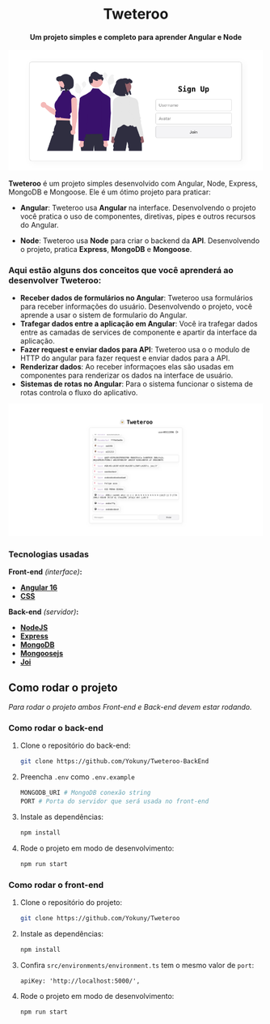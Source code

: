 <h1 align="center">
Tweteroo
</h1>

<h4 align="center">
Um projeto simples e completo para aprender Angular e Node</h4>

![register-page.png](./public/register-page.png)

**Tweteroo** é um projeto simples desenvolvido com Angular, Node, Express, MongoDB e Mongoose. Ele é um ótimo projeto para praticar:

- **Angular**: Tweteroo usa **Angular** na interface. Desenvolvendo o projeto você pratica o uso de componentes, diretivas, pipes e outros recursos do Angular.

- **Node**: Tweteroo usa **Node** para criar o backend da **API**. Desenvolvendo o projeto, pratica **Express**, **MongoDB** e **Mongoose**.


### Aqui estão alguns dos conceitos que você aprenderá ao desenvolver Tweteroo:

- **Receber dados de formulários no Angular**: Tweteroo usa formulários para receber informações do usuário. Desenvolvendo o projeto, você aprende a usar o sistem de formulario do Angular.
- **Trafegar dados entre a aplicação em Angular**: Você ira trafegar dados entre as camadas de services de componente e apartir da interface da aplicação.
- **Fazer request e enviar dados para API**: Tweteroo usa o o modulo de HTTP do angular para fazer request e enviar dados para a API.
- **Renderizar dados**: Ao receber informaçoes elas são usadas em componentes para renderizar os dados na interface de usuário.
- **Sistemas de rotas no Angular**: Para o sistema funcionar  o sistema de rotas controla o fluxo do aplicativo.

![first-banner.png](./public/main-page.png)


### Tecnologias usadas

**Front-end** _(interface)_**:**
- **[Angular 16](https://angular.io/)**
- **[CSS](https://developer.mozilla.org/pt-BR/docs/Web/CSS)**

**Back-end** _(servidor)_**:**
- **[NodeJS](https://nodejs.org/)**
- **[Express](https://expressjs.com/)**
- **[MongoDB](https://www.mongodb.com)**
- **[Mongoosejs](https://mongoosejs.com/)**
- **[Joi](https://joi.dev/)**


## Como rodar o projeto

_Para rodar o projeto ambos Front-end e Back-end devem estar rodando._

### **Como rodar o back-end**

1. Clone o repositório do back-end:
    ```bash
    git clone https://github.com/Yokuny/Tweteroo-BackEnd
    ```
2. Preencha `.env` como `.env.example`
    ```bash
    MONGODB_URI # MongoDB conexão string
    PORT # Porta do servidor que será usada no front-end
    ```

3. Instale as dependências:
    ```bash
    npm install
    ```

5. Rode o projeto em modo de desenvolvimento:
    ```bash
    npm run start
    ```

### **Como rodar o front-end**

1. Clone o repositório do projeto:
    ```bash
    git clone https://github.com/Yokuny/Tweteroo
    ```

2. Instale as dependências:
    ```bash
    npm install
    ```

3. Confira `src/environments/environment.ts` tem o mesmo valor de `port`:
    ```bash=
    apiKey: 'http://localhost:5000/',
    ```

4. Rode o projeto em modo de desenvolvimento:
    ```bash
    npm run start
    ```
<br>

